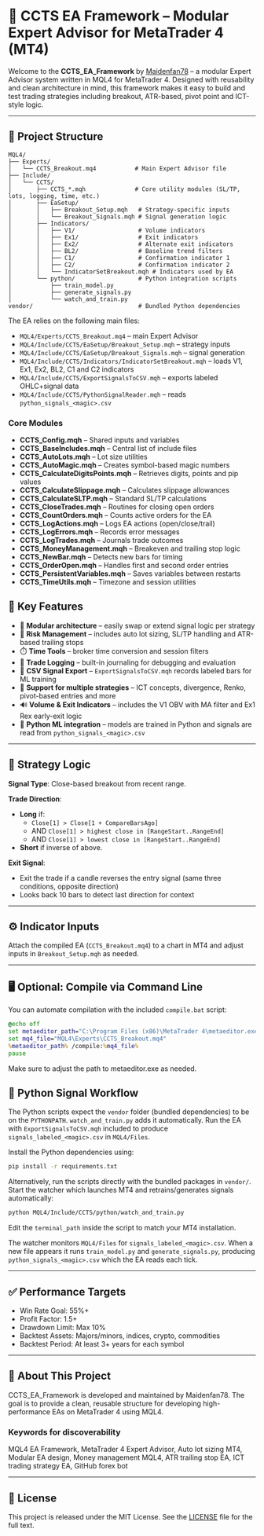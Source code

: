 # 🧠 CCTS EA Framework – Modular Expert Advisor for MetaTrader 4 (MT4)

Welcome to the **CCTS_EA_Framework** by [Maidenfan78](https://github.com/Maidenfan78) – a modular Expert Advisor system written in MQL4 for MetaTrader 4. Designed with reusability and clean architecture in mind, this framework makes it easy to build and test trading strategies including breakout, ATR-based, pivot point and ICT-style logic.

---

## 📁 Project Structure

```text
MQL4/
├── Experts/
│   └── CCTS_Breakout.mq4           # Main Expert Advisor file
├── Include/
│   └── CCTS/
│       ├── CCTS_*.mqh              # Core utility modules (SL/TP, lots, logging, time, etc.)
│       ├── EaSetup/
│       │   ├── Breakout_Setup.mqh   # Strategy-specific inputs
│       │   └── Breakout_Signals.mqh # Signal generation logic
│       ├── Indicators/
│       │   ├── V1/                  # Volume indicators
│       │   ├── Ex1/                 # Exit indicators
│       │   ├── Ex2/                 # Alternate exit indicators
│       │   ├── BL2/                 # Baseline trend filters
│       │   ├── C1/                  # Confirmation indicator 1
│       │   ├── C2/                  # Confirmation indicator 2
│       │   └── IndicatorSetBreakout.mqh # Indicators used by EA
│       └── python/                  # Python integration scripts
│           ├── train_model.py
│           ├── generate_signals.py
│           └── watch_and_train.py
vendor/                              # Bundled Python dependencies
```

The EA relies on the following main files:

- `MQL4/Experts/CCTS_Breakout.mq4` – main Expert Advisor
- `MQL4/Include/CCTS/EaSetup/Breakout_Setup.mqh` – strategy inputs
- `MQL4/Include/CCTS/EaSetup/Breakout_Signals.mqh` – signal generation
- `MQL4/Include/CCTS/Indicators/IndicatorSetBreakout.mqh` – loads V1, Ex1, Ex2, BL2, C1 and C2 indicators
- `MQL4/Include/CCTS/ExportSignalsToCSV.mqh` – exports labeled OHLC+signal data
- `MQL4/Include/CCTS/PythonSignalReader.mqh` – reads `python_signals_<magic>.csv`

### Core Modules

- **CCTS_Config.mqh** – Shared inputs and variables
- **CCTS_BaseIncludes.mqh** – Central list of include files
- **CCTS_AutoLots.mqh** – Lot size utilities
- **CCTS_AutoMagic.mqh** – Creates symbol-based magic numbers
- **CCTS_CalculateDigitsPoints.mqh** – Retrieves digits, points and pip values
- **CCTS_CalculateSlippage.mqh** – Calculates slippage allowances
- **CCTS_CalculateSLTP.mqh** – Standard SL/TP calculations
- **CCTS_CloseTrades.mqh** – Routines for closing open orders
- **CCTS_CountOrders.mqh** – Counts active orders for the EA
- **CCTS_LogActions.mqh** – Logs EA actions (open/close/trail)
- **CCTS_LogErrors.mqh** – Records error messages
- **CCTS_LogTrades.mqh** – Journals trade outcomes
- **CCTS_MoneyManagement.mqh** – Breakeven and trailing stop logic
- **CCTS_NewBar.mqh** – Detects new bars for timing
- **CCTS_OrderOpen.mqh** – Handles first and second order entries
- **CCTS_PersistentVariables.mqh** – Saves variables between restarts
- **CCTS_TimeUtils.mqh** – Timezone and session utilities

## 🔧 Key Features

* 🔁 **Modular architecture** – easily swap or extend signal logic per strategy
* 📏 **Risk Management** – includes auto lot sizing, SL/TP handling and ATR-based trailing stops
* ⏱️ **Time Tools** – broker time conversion and session filters
* 📒 **Trade Logging** – built-in journaling for debugging and evaluation
* 💾 **CSV Signal Export** – `ExportSignalsToCSV.mqh` records labeled bars for ML training
* 🧩 **Support for multiple strategies** – ICT concepts, divergence, Renko, pivot-based entries and more
* 🔊 **Volume & Exit Indicators** – includes the V1 OBV with MA filter and Ex1 Rex early-exit logic
* 🤖 **Python ML integration** – models are trained in Python and signals are read from `python_signals_<magic>.csv`

---

## 🧠 Strategy Logic

**Signal Type**: Close-based breakout from recent range.

**Trade Direction**:
- **Long** if:
  - `Close[1] > Close[1 + CompareBarsAgo]`
  - AND `Close[1] > highest close in [RangeStart..RangeEnd]`
  - AND `Close[1] > lowest close in [RangeStart..RangeEnd]`
- **Short** if inverse of above.

**Exit Signal**:
- Exit the trade if a candle reverses the entry signal (same three conditions, opposite direction)
- Looks back 10 bars to detect last direction for context

---

## ⚙️ Indicator Inputs

Attach the compiled EA (`CCTS_Breakout.mq4`) to a chart in MT4 and adjust inputs in `Breakout_Setup.mqh` as needed.

---

## 🖥️ Optional: Compile via Command Line

You can automate compilation with the included `compile.bat` script:

```bat
@echo off
set metaeditor_path="C:\Program Files (x86)\MetaTrader 4\metaeditor.exe"
set mq4_file="MQL4\Experts\CCTS_Breakout.mq4"
%metaeditor_path% /compile:%mq4_file%
pause
```
Make sure to adjust the path to metaeditor.exe as needed.

## 🐍 Python Signal Workflow

The Python scripts expect the `vendor` folder (bundled dependencies) to be on the `PYTHONPATH`. `watch_and_train.py` adds it automatically.
Run the EA with `ExportSignalsToCSV.mqh` included to produce `signals_labeled_<magic>.csv` in `MQL4/Files`.

Install the Python dependencies using:

```bash
pip install -r requirements.txt
```

Alternatively, run the scripts directly with the bundled packages in `vendor/`.
Start the watcher which launches MT4 and retrains/generates signals automatically:

```bash
python MQL4/Include/CCTS/python/watch_and_train.py
```
Edit the `terminal_path` inside the script to match your MT4 installation.

The watcher monitors `MQL4/Files` for `signals_labeled_<magic>.csv`. When a new file appears it runs `train_model.py` and `generate_signals.py`, producing `python_signals_<magic>.csv` which the EA reads each tick.

---

## ✅ Performance Targets

- Win Rate Goal: 55%+
- Profit Factor: 1.5+
- Drawdown Limit: Max 10%
- Backtest Assets: Majors/minors, indices, crypto, commodities
- Backtest Period: At least 3+ years for each symbol

---

## 📌 About This Project

CCTS_EA_Framework is developed and maintained by Maidenfan78. The goal is to provide a clean, reusable structure for developing high-performance EAs on MetaTrader 4 using MQL4.

### Keywords for discoverability

MQL4 EA Framework, MetaTrader 4 Expert Advisor, Auto lot sizing MT4, Modular EA design, Money management MQL4, ATR trailing stop EA, ICT trading strategy EA, GitHub forex bot

---

## 📎 License

This project is released under the MIT License. See the [LICENSE](LICENSE) file for the full text.
